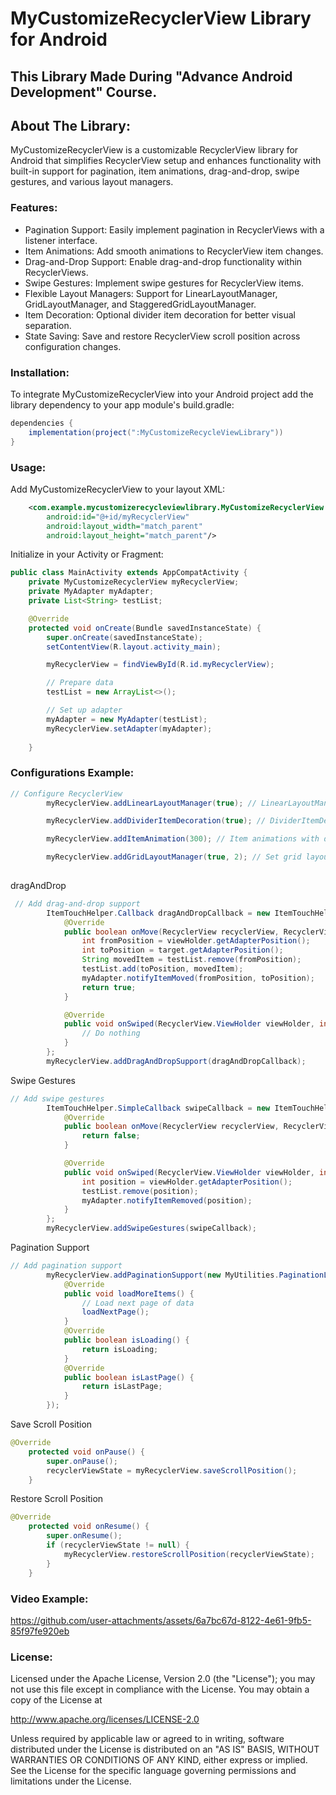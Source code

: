 # MyCustomizeRecyclerView Library for Android

## This Library Made During "Advance Android Development" Course.

## About The Library:
  MyCustomizeRecyclerView is a customizable RecyclerView library for Android that simplifies
  RecyclerView setup and enhances functionality with built-in support for pagination, item
  animations, drag-and-drop, swipe gestures, and various layout managers.


### Features:
  * Pagination Support: Easily implement pagination in RecyclerViews with a listener interface.
  * Item Animations: Add smooth animations to RecyclerView item changes.
  * Drag-and-Drop Support: Enable drag-and-drop functionality within RecyclerViews.
  * Swipe Gestures: Implement swipe gestures for RecyclerView items.
  * Flexible Layout Managers: Support for LinearLayoutManager, GridLayoutManager, and
    StaggeredGridLayoutManager.
  * Item Decoration: Optional divider item decoration for better visual separation.
  * State Saving: Save and restore RecyclerView scroll position across configuration changes.


### Installation:
  To integrate MyCustomizeRecyclerView into your Android project add the library dependency to your app module's build.gradle:

```java
dependencies {
    implementation(project(":MyCustomizeRecycleViewLibrary"))
}

```


### Usage:
Add MyCustomizeRecyclerView to your layout XML:

```xml
    <com.example.mycustomizerecycleviewlibrary.MyCustomizeRecyclerView
        android:id="@+id/myRecyclerView"
        android:layout_width="match_parent"
        android:layout_height="match_parent"/>
```

Initialize in your Activity or Fragment:

```java
public class MainActivity extends AppCompatActivity {
    private MyCustomizeRecyclerView myRecyclerView;
    private MyAdapter myAdapter;
    private List<String> testList;

    @Override
    protected void onCreate(Bundle savedInstanceState) {
        super.onCreate(savedInstanceState);
        setContentView(R.layout.activity_main);

        myRecyclerView = findViewById(R.id.myRecyclerView);

        // Prepare data
        testList = new ArrayList<>();

        // Set up adapter
        myAdapter = new MyAdapter(testList);
        myRecyclerView.setAdapter(myAdapter);
        
    }
```


### Configurations Example:

```java
// Configure RecyclerView
        myRecyclerView.addLinearLayoutManager(true); // LinearLayoutManager, vertical

        myRecyclerView.addDividerItemDecoration(true); // DividerItemDecoration, vertical

        myRecyclerView.addItemAnimation(300); // Item animations with duration 300ms

        myRecyclerView.addGridLayoutManager(true, 2); // Set grid layout
        

```

dragAndDrop

```java
 // Add drag-and-drop support
        ItemTouchHelper.Callback dragAndDropCallback = new ItemTouchHelper.SimpleCallback(ItemTouchHelper.UP | ItemTouchHelper.DOWN, 0) {
            @Override
            public boolean onMove(RecyclerView recyclerView, RecyclerView.ViewHolder viewHolder, RecyclerView.ViewHolder target) {
                int fromPosition = viewHolder.getAdapterPosition();
                int toPosition = target.getAdapterPosition();
                String movedItem = testList.remove(fromPosition);
                testList.add(toPosition, movedItem);
                myAdapter.notifyItemMoved(fromPosition, toPosition);
                return true;
            }

            @Override
            public void onSwiped(RecyclerView.ViewHolder viewHolder, int direction) {
                // Do nothing
            }
        };
        myRecyclerView.addDragAndDropSupport(dragAndDropCallback);

```

Swipe Gestures

```java
// Add swipe gestures
        ItemTouchHelper.SimpleCallback swipeCallback = new ItemTouchHelper.SimpleCallback(0, ItemTouchHelper.LEFT | ItemTouchHelper.RIGHT) {
            @Override
            public boolean onMove(RecyclerView recyclerView, RecyclerView.ViewHolder viewHolder, RecyclerView.ViewHolder target) {
                return false;
            }

            @Override
            public void onSwiped(RecyclerView.ViewHolder viewHolder, int direction) {
                int position = viewHolder.getAdapterPosition();
                testList.remove(position);
                myAdapter.notifyItemRemoved(position);
            }
        };
        myRecyclerView.addSwipeGestures(swipeCallback);
```

Pagination Support

```java
// Add pagination support
        myRecyclerView.addPaginationSupport(new MyUtilities.PaginationListener() {
            @Override
            public void loadMoreItems() {
                // Load next page of data
                loadNextPage();
            }
            @Override
            public boolean isLoading() {
                return isLoading;
            }
            @Override
            public boolean isLastPage() {
                return isLastPage;
            }
        });
```

Save Scroll Position

```java
@Override
    protected void onPause() {
        super.onPause();
        recyclerViewState = myRecyclerView.saveScrollPosition();
    }
```


Restore Scroll Position

```java
@Override
    protected void onResume() {
        super.onResume();
        if (recyclerViewState != null) {
            myRecyclerView.restoreScrollPosition(recyclerViewState);
        }
    }
```


### Video Example:

https://github.com/user-attachments/assets/6a7bc67d-8122-4e61-9fb5-85f97fe920eb


### License:
Licensed under the Apache License, Version 2.0 (the "License");
you may not use this file except in compliance with the License.
You may obtain a copy of the License at

   http://www.apache.org/licenses/LICENSE-2.0

Unless required by applicable law or agreed to in writing, software
distributed under the License is distributed on an "AS IS" BASIS,
WITHOUT WARRANTIES OR CONDITIONS OF ANY KIND, either express or implied.
See the License for the specific language governing permissions and
limitations under the License.





